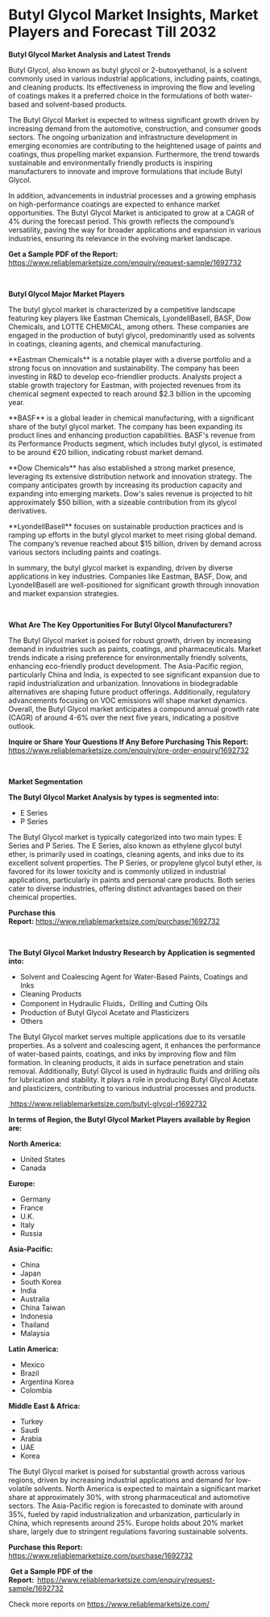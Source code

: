 <p><h1>Butyl Glycol Market Insights, Market Players and Forecast Till 2032</h1></p><p><strong>Butyl Glycol Market Analysis and Latest Trends</strong></p>
<p><p>Butyl Glycol, also known as butyl glycol or 2-butoxyethanol, is a solvent commonly used in various industrial applications, including paints, coatings, and cleaning products. Its effectiveness in improving the flow and leveling of coatings makes it a preferred choice in the formulations of both water-based and solvent-based products.</p><p>The Butyl Glycol Market is expected to witness significant growth driven by increasing demand from the automotive, construction, and consumer goods sectors. The ongoing urbanization and infrastructure development in emerging economies are contributing to the heightened usage of paints and coatings, thus propelling market expansion. Furthermore, the trend towards sustainable and environmentally friendly products is inspiring manufacturers to innovate and improve formulations that include Butyl Glycol.</p><p>In addition, advancements in industrial processes and a growing emphasis on high-performance coatings are expected to enhance market opportunities. The Butyl Glycol Market is anticipated to grow at a CAGR of 4% during the forecast period. This growth reflects the compound’s versatility, paving the way for broader applications and expansion in various industries, ensuring its relevance in the evolving market landscape.</p></p>
<p><strong>Get a Sample PDF of the Report:&nbsp;</strong> <a href="https://www.reliablemarketsize.com/enquiry/request-sample/1692732?utm_campaign=2272&utm_medium=2&utm_source=Github&utm_content=ia&utm_term=30012025&utm_id=butyl-glycol">https://www.reliablemarketsize.com/enquiry/request-sample/1692732</a></p>
<p>&nbsp;</p>
<p><strong>Butyl Glycol Major Market Players</strong></p>
<p><p>The butyl glycol market is characterized by a competitive landscape featuring key players like Eastman Chemicals, LyondellBasell, BASF, Dow Chemicals, and LOTTE CHEMICAL, among others. These companies are engaged in the production of butyl glycol, predominantly used as solvents in coatings, cleaning agents, and chemical manufacturing.</p><p>**Eastman Chemicals** is a notable player with a diverse portfolio and a strong focus on innovation and sustainability. The company has been investing in R&D to develop eco-friendlier products. Analysts project a stable growth trajectory for Eastman, with projected revenues from its chemical segment expected to reach around $2.3 billion in the upcoming year.</p><p>**BASF** is a global leader in chemical manufacturing, with a significant share of the butyl glycol market. The company has been expanding its product lines and enhancing production capabilities. BASF's revenue from its Performance Products segment, which includes butyl glycol, is estimated to be around €20 billion, indicating robust market demand.</p><p>**Dow Chemicals** has also established a strong market presence, leveraging its extensive distribution network and innovation strategy. The company anticipates growth by increasing its production capacity and expanding into emerging markets. Dow's sales revenue is projected to hit approximately $50 billion, with a sizeable contribution from its glycol derivatives.</p><p>**LyondellBasell** focuses on sustainable production practices and is ramping up efforts in the butyl glycol market to meet rising global demand. The company’s revenue reached about $15 billion, driven by demand across various sectors including paints and coatings.</p><p>In summary, the butyl glycol market is expanding, driven by diverse applications in key industries. Companies like Eastman, BASF, Dow, and LyondellBasell are well-positioned for significant growth through innovation and market expansion strategies.</p></p>
<p>&nbsp;</p>
<p><strong>What Are The Key Opportunities For Butyl Glycol Manufacturers?</strong></p>
<p><p>The Butyl Glycol market is poised for robust growth, driven by increasing demand in industries such as paints, coatings, and pharmaceuticals. Market trends indicate a rising preference for environmentally friendly solvents, enhancing eco-friendly product development. The Asia-Pacific region, particularly China and India, is expected to see significant expansion due to rapid industrialization and urbanization. Innovations in biodegradable alternatives are shaping future product offerings. Additionally, regulatory advancements focusing on VOC emissions will shape market dynamics. Overall, the Butyl Glycol market anticipates a compound annual growth rate (CAGR) of around 4-6% over the next five years, indicating a positive outlook.</p></p>
<p><strong>Inquire or Share Your Questions If Any Before Purchasing This Report:</strong> <a href="https://www.reliablemarketsize.com/enquiry/pre-order-enquiry/1692732?utm_campaign=2272&utm_medium=2&utm_source=Github&utm_content=ia&utm_term=30012025&utm_id=butyl-glycol">https://www.reliablemarketsize.com/enquiry/pre-order-enquiry/1692732</a></p>
<p>&nbsp;</p>
<p><strong>Market Segmentation</strong></p>
<p><strong>The Butyl Glycol Market Analysis by types is segmented into:</strong></p>
<p><ul><li>E Series</li><li>P Series</li></ul></p>
<p><p>The Butyl Glycol market is typically categorized into two main types: E Series and P Series. The E Series, also known as ethylene glycol butyl ether, is primarily used in coatings, cleaning agents, and inks due to its excellent solvent properties. The P Series, or propylene glycol butyl ether, is favored for its lower toxicity and is commonly utilized in industrial applications, particularly in paints and personal care products. Both series cater to diverse industries, offering distinct advantages based on their chemical properties.</p></p>
<p><strong>Purchase this Report:&nbsp;</strong><a href="https://www.reliablemarketsize.com/purchase/1692732?utm_campaign=2272&utm_medium=2&utm_source=Github&utm_content=ia&utm_term=30012025&utm_id=butyl-glycol">https://www.reliablemarketsize.com/purchase/1692732</a></p>
<p>&nbsp;</p>
<p><strong>The Butyl Glycol Market Industry Research by Application is segmented into:</strong></p>
<p><ul><li>Solvent and Coalescing Agent for Water-Based Paints, Coatings and Inks</li><li>Cleaning Products</li><li>Component in Hydraulic Fluids，Drilling and Cutting Oils</li><li>Production of Butyl Glycol Acetate and Plasticizers</li><li>Others</li></ul></p>
<p><p>The Butyl Glycol market serves multiple applications due to its versatile properties. As a solvent and coalescing agent, it enhances the performance of water-based paints, coatings, and inks by improving flow and film formation. In cleaning products, it aids in surface penetration and stain removal. Additionally, Butyl Glycol is used in hydraulic fluids and drilling oils for lubrication and stability. It plays a role in producing Butyl Glycol Acetate and plasticizers, contributing to various industrial processes and products.</p></p>
<p><a href="https://www.reliablemarketsize.com/butyl-glycol-r1692732?utm_campaign=2272&utm_medium=2&utm_source=Github&utm_content=ia&utm_term=30012025&utm_id=butyl-glycol">&nbsp;https://www.reliablemarketsize.com/butyl-glycol-r1692732</a></p>
<p><strong>In terms of Region, the Butyl Glycol Market Players available by Region are:</strong></p>
<p>
    <p> <strong> North America: </strong>
        <ul>
            <li>United States</li>
            <li>Canada</li>
        </ul>
        </p> 
    <p> <strong> Europe: </strong>
        <ul>
            <li>Germany</li>
            <li>France</li>
            <li>U.K.</li>
            <li>Italy</li>
            <li>Russia</li>
        </ul>
        </p> 
    <p> <strong> Asia-Pacific: </strong>
        <ul>
            <li>China</li>
            <li>Japan</li>
            <li>South Korea</li>
            <li>India</li>
            <li>Australia</li>
            <li>China Taiwan</li>
            <li>Indonesia</li>
            <li>Thailand</li>
            <li>Malaysia</li>
        </ul>
        </p> 
    <p> <strong> Latin America: </strong>
        <ul>
            <li>Mexico</li>
            <li>Brazil</li>
            <li>Argentina Korea</li>
            <li>Colombia</li>
        </ul>
        </p> 
    <p> <strong> Middle East & Africa: </strong>
        <ul>
            <li>Turkey</li>
            <li>Saudi</li>
            <li>Arabia</li>
            <li>UAE</li>
            <li>Korea</li>
        </ul>
    </p>
    </p>
<p><p>The Butyl Glycol market is poised for substantial growth across various regions, driven by increasing industrial applications and demand for low-volatile solvents. North America is expected to maintain a significant market share at approximately 30%, with strong pharmaceutical and automotive sectors. The Asia-Pacific region is forecasted to dominate with around 35%, fueled by rapid industrialization and urbanization, particularly in China, which represents around 25%. Europe holds about 20% market share, largely due to stringent regulations favoring sustainable solvents.</p></p>
<p><strong>Purchase this Report: </strong><a href="https://www.reliablemarketsize.com/purchase/1692732?utm_campaign=2272&utm_medium=2&utm_source=Github&utm_content=ia&utm_term=30012025&utm_id=butyl-glycol">https://www.reliablemarketsize.com/purchase/1692732</a></p>
<p>&nbsp;<strong>Get a Sample PDF of the Report:&nbsp;&nbsp;</strong><a href="https://www.reliablemarketsize.com/enquiry/request-sample/1692732?utm_campaign=2272&utm_medium=2&utm_source=Github&utm_content=ia&utm_term=30012025&utm_id=butyl-glycol">https://www.reliablemarketsize.com/enquiry/request-sample/1692732</a></p>
<p><strong></strong></p>
<p>Check more reports on <a href="https://www.reliablemarketsize.com/?utm_campaign=2272&utm_medium=2&utm_source=Github&utm_content=ia&utm_term=30012025&utm_id=butyl-glycol">https://www.reliablemarketsize.com/</a></p>